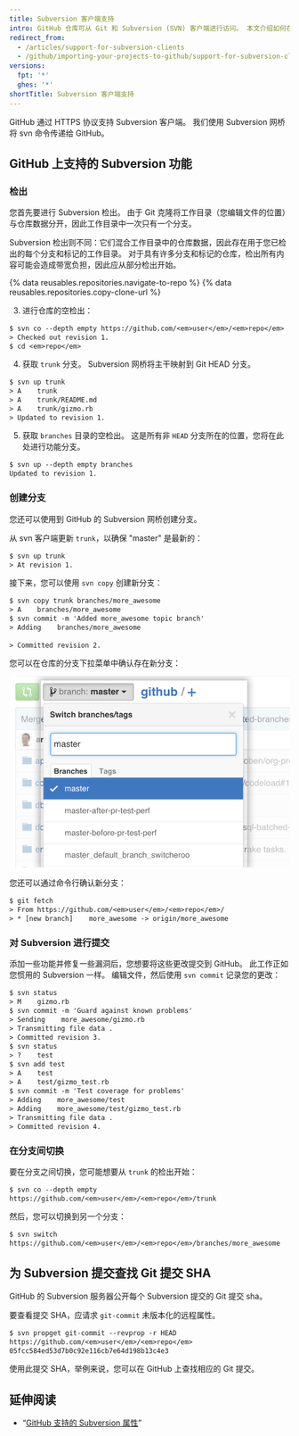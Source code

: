 ```yaml
---
title: Subversion 客户端支持
intro: GitHub 仓库可从 Git 和 Subversion (SVN) 客户端进行访问。 本文介绍如何在 GitHub 上使用 Subversion 客户端以及您可能遇到的一些常见问题。
redirect_from:
  - /articles/support-for-subversion-clients
  - /github/importing-your-projects-to-github/support-for-subversion-clients
versions:
  fpt: '*'
  ghes: '*'
shortTitle: Subversion 客户端支持
---
```


GitHub 通过 HTTPS 协议支持 Subversion 客户端。 我们使用 Subversion 网桥将 svn 命令传递给 GitHub。

## GitHub 上支持的 Subversion 功能

### 检出

您首先要进行 Subversion 检出。  由于 Git 克隆将工作目录（您编辑文件的位置）与仓库数据分开，因此工作目录中一次只有一个分支。

Subversion 检出则不同：它们混合工作目录中的仓库数据，因此存在用于您已检出的每个分支和标记的工作目录。  对于具有许多分支和标记的仓库，检出所有内容可能会造成带宽负担，因此应从部分检出开始。

{% data reusables.repositories.navigate-to-repo %}
{% data reusables.repositories.copy-clone-url %}

3. 进行仓库的空检出：
  ```shell
  $ svn co --depth empty https://github.com/<em>user</em>/<em>repo</em>
  > Checked out revision 1.
  $ cd <em>repo</em>
  ```

4. 获取 `trunk` 分支。 Subversion 网桥将主干映射到 Git HEAD 分支。
  ```shell
  $ svn up trunk
  > A    trunk
  > A    trunk/README.md
  > A    trunk/gizmo.rb
  > Updated to revision 1.
  ```

5. 获取 `branches` 目录的空检出。  这是所有非 `HEAD` 分支所在的位置，您将在此处进行功能分支。
  ```shell
  $ svn up --depth empty branches
  Updated to revision 1.
  ```

### 创建分支

您还可以使用到 GitHub 的 Subversion 网桥创建分支。

从 svn 客户端更新 `trunk`，以确保 "master" 是最新的：
```shell
$ svn up trunk
> At revision 1.
```

接下来，您可以使用 `svn copy` 创建新分支：
```shell
$ svn copy trunk branches/more_awesome
> A    branches/more_awesome
$ svn commit -m 'Added more_awesome topic branch'
> Adding    branches/more_awesome

> Committed revision 2.
```

您可以在仓库的分支下拉菜单中确认存在新分支：

![分支快照](/assets/images/help/branch/svnflow-branch-snapshot.png)

您还可以通过命令行确认新分支：

```shell
$ git fetch
> From https://github.com/<em>user</em>/<em>repo</em>/
> * [new branch]    more_awesome -> origin/more_awesome
```

### 对 Subversion 进行提交

添加一些功能并修复一些漏洞后，您想要将这些更改提交到 GitHub。 此工作正如您惯用的 Subversion 一样。 编辑文件，然后使用 `svn commit` 记录您的更改：

```shell
$ svn status
> M    gizmo.rb
$ svn commit -m 'Guard against known problems'
> Sending    more_awesome/gizmo.rb
> Transmitting file data .
> Committed revision 3.
$ svn status
> ?    test
$ svn add test
> A    test
> A    test/gizmo_test.rb
$ svn commit -m 'Test coverage for problems'
> Adding    more_awesome/test
> Adding    more_awesome/test/gizmo_test.rb
> Transmitting file data .
> Committed revision 4.
```

### 在分支间切换

要在分支之间切换，您可能想要从 `trunk` 的检出开始：

```shell
$ svn co --depth empty https://github.com/<em>user</em>/<em>repo</em>/trunk
```

然后，您可以切换到另一个分支：

```shell
$ svn switch https://github.com/<em>user</em>/<em>repo</em>/branches/more_awesome
```

## 为 Subversion 提交查找 Git 提交 SHA

GitHub 的 Subversion 服务器公开每个 Subversion 提交的 Git 提交 sha。

要查看提交 SHA，应请求 `git-commit` 未版本化的远程属性。

```shell
$ svn propget git-commit --revprop -r HEAD https://github.com/<em>user</em>/<em>repo</em>
05fcc584ed53d7b0c92e116cb7e64d198b13c4e3
```

使用此提交 SHA，举例来说，您可以在 GitHub 上查找相应的 Git 提交。

## 延伸阅读

* “[GitHub 支持的 Subversion 属性](/articles/subversion-properties-supported-by-github)”

